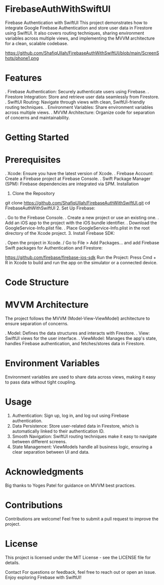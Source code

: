 # FirebaseAuthWithSwiftUI

Firebase Authentication with SwiftUI
This project demonstrates how to integrate Google Firebase Authentication and store user data in Firestore using SwiftUI. It also covers routing techniques, sharing environment variables across multiple views, and implementing the MVVM architecture for a clean, scalable codebase.

https://github.com/ShafiqUllah/FirebaseAuthWithSwiftUI/blob/main/ScreenShots/phone1.png


# Features
. Firebase Authentication: Securely authenticate users using Firebase.
. Firestore Integration: Store and retrieve user data seamlessly from Firestore.
. SwiftUI Routing: Navigate through views with clean, SwiftUI-friendly routing techniques.
. Environment Variables: Share environment variables across multiple views.
. MVVM Architecture: Organize code for separation of concerns and maintainability.
# Getting Started
# Prerequisites
. Xcode: Ensure you have the latest version of Xcode.
. Firebase Account: Create a Firebase project at Firebase Console.
. Swift Package Manager (SPM): Firebase dependencies are integrated via SPM.
Installation
1. Clone the Repository

git clone https://github.com/ShafiqUllah/FirebaseAuthWithSwiftUI.git
cd FirebaseAuthWithSwiftUI
2. Set Up Firebase:

. Go to the Firebase Console.
. Create a new project or use an existing one.
. Add an iOS app to the project with the iOS bundle identifier.
. Download the GoogleService-Info.plist file.
. Place GoogleService-Info.plist in the root directory of the Xcode project.
3. Install Firebase SDK:

. Open the project in Xcode.
/ Go to File > Add Packages... and add Firebase Swift packages for Authentication and Firestore:

https://github.com/firebase/firebase-ios-sdk
Run the Project: Press Cmd + R in Xcode to build and run the app on the simulator or a connected device.

# Code Structure
# MVVM Architecture
The project follows the MVVM (Model-View-ViewModel) architecture to ensure separation of concerns.

. Model: Defines the data structures and interacts with Firestore.
. View: SwiftUI views for the user interface.
. ViewModel: Manages the app's state, handles Firebase authentication, and fetches/stores data in Firestore.
 # Environment Variables
Environment variables are used to share data across views, making it easy to pass data without tight coupling.

# Usage
1. Authentication: Sign up, log in, and log out using Firebase authentication.
2. Data Persistence: Store user-related data in Firestore, which is automatically linked to their authentication ID.
3. Smooth Navigation: SwiftUI routing techniques make it easy to navigate between different screens.
4. State Management: ViewModels handle all business logic, ensuring a clear separation between UI and data.

# Acknowledgments
Big thanks to Yoges Patel for guidance on MVVM best practices.

# Contributions
Contributions are welcome! Feel free to submit a pull request to improve the project.

# License
This project is licensed under the MIT License - see the LICENSE file for details.

Contact
For questions or feedback, feel free to reach out or open an issue. Enjoy exploring Firebase with SwiftUI!
